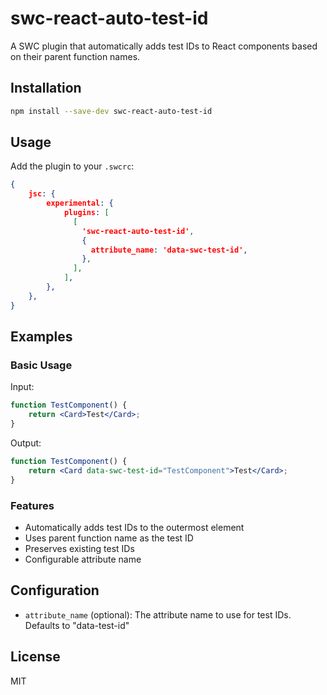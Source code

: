# swc-react-auto-test-id

A SWC plugin that automatically adds test IDs to React components based on their parent function names.

## Installation 

```bash
npm install --save-dev swc-react-auto-test-id
```

## Usage

Add the plugin to your `.swcrc`:

```json
{
    jsc: {
        experimental: {
            plugins: [
              [
                'swc-react-auto-test-id',
                {
                  attribute_name: 'data-swc-test-id',
                },
              ],
            ],
        },
    },
}
```

## Examples

### Basic Usage

Input:
```jsx
function TestComponent() {
    return <Card>Test</Card>;
}
```

Output:
```jsx
function TestComponent() {
    return <Card data-swc-test-id="TestComponent">Test</Card>;
}
```

### Features

- Automatically adds test IDs to the outermost element
- Uses parent function name as the test ID
- Preserves existing test IDs
- Configurable attribute name

## Configuration

- `attribute_name` (optional): The attribute name to use for test IDs. Defaults to "data-test-id"

## License

MIT